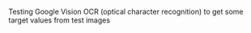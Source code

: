 
Testing Google Vision OCR (optical character recognition) to get some target values from test images
